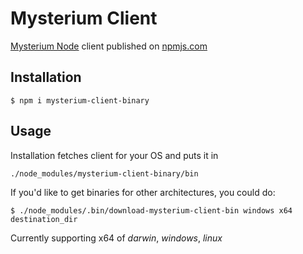 # Mysterium Client
[Mysterium Node](https://github.com/MysteriumNetwork/node) client published on [npmjs.com](https://www.npmjs.com)

## Installation
`$ npm i mysterium-client-binary`

## Usage
Installation fetches client for your OS and puts it in

`./node_modules/mysterium-client-binary/bin`

If you'd like to get binaries for other architectures, you could do:

`$ ./node_modules/.bin/download-mysterium-client-bin windows x64 destination_dir`

Currently supporting x64 of _darwin_, _windows_, _linux_
